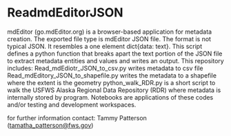 # ReadmdEditorJSON
mdEditor (go.mdEditor.org) is a browser-based application for metadata creation.
The exported file type is mdEditor JSON file.  The format is not typical JSON.  It resembles a one element
dict{data: text}. 
This script defines a python function that breaks apart the text portion of the JSON file
to extract metadata entities and values and writes an output.
This repository includes:
Read_mdEdiotr_JSON_to_csv.py writes metadata to csv file
Read_mdEditory_JSON_to_shapefile.py writes the metadata to a shapefile where the extent is the geometry
python_walk_RDR.py is a short script to walk the USFWS Alaska Regional Data Repository (RDR) where metadata is internally stored by program.
Notebooks are applications of these codes and/or testing and development workspaces.

for further information contact:  Tammy Patterson (tamatha_patterson@fws.gov)

